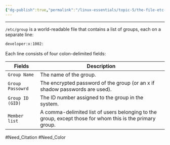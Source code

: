 ```yaml
---
{"dg-publish":true,"permalink":"/linux-essentials/topic-5/the-file-etc-group/","noteIcon":"1"}
---
```


---
`/etc/group` is a world-readable file that contains a list of groups, each on a separate line:

```bash
developer:x:1002:
```

Each line consists of four colon-delimited fields:

| Fields           | Description                                                                                              |
| ---------------- | -------------------------------------------------------------------------------------------------------- |
| `Group Name`     | The name of the group.                                                                                   |
| `Group Passowrd` | The encrypted password of the group (or an x if shadow passwords are used).                              |
| `Group ID (GID)` | The ID number assigned to the group in the system.                                                       |
| `Member list`    | A comma-delimited list of users belonging to the group, except those for whom this is the primary group. |

#Need_Citation #Need_Color 